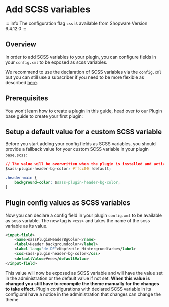 # Add SCSS variables

::: info
The configuration flag `css` is available from Shopware Version 6.4.12.0
:::

## Overview

In order to add SCSS variables to your plugin, you can configure fields in your `config.xml` to be exposed as scss variables.

We recommend to use the declaration of SCSS variables via the `config.xml` but you can still use a subscriber if you need to be more flexible as described [here](./add-scss-variables-via-subscriber).

## Prerequisites

You won't learn how to create a plugin in this guide, head over to our Plugin base guide to create your first plugin:

<PageRef page="../plugin-base-guide" title="<<<title-missing>>>" />

## Setup a default value for a custom SCSS variable

Before you start adding your config fields as SCSS variables, you should provide a fallback value for your custom SCSS variable in your plugin `base.scss`:

<CodeBlock title="<plugin root>/src/Resources/app/storefront/src/scss/base.scss">

```css
// The value will be overwritten when the plugin is installed and activated
$sass-plugin-header-bg-color: #ffcc00 !default;

.header-main {
    background-color: $sass-plugin-header-bg-color;
}
```

</CodeBlock>

## Plugin config values as SCSS variables

Now you can declare a config field in your plugin `config.xml` to be available as scss variable.
The new tag is `<css>` and takes the name of the scss variable as its value.

```xml
<input-field>
    <name>sassPluginHeaderBgColor</name>
    <label>Header backgroundcolor</label>
    <label lang="de-DE">Kopfzeile Hintergrundfarbe</label>
    <css>sass-plugin-header-bg-color</css>
    <defaultValue>#eee</defaultValue>
</input-field>

```

This value will now be exposed as SCSS variable and will have the value set in the administration or the default value if not set. **When this value is changed you still have to recompile the theme manually for the changes to take effect.**
Plugin configurations with declared SCSS variable in its config.xml have a notice in the administration that changes can change the theme
